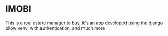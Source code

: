 # IMOBI
This is a real estate manager to buy, it's an app developed using the django pilow venv, with authentication, and much more
